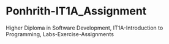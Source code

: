 # Ponhrith-IT1A_Assignment
Higher Diploma in Software Development, IT1A-Introduction to Programming, Labs-Exercise-Assignments
